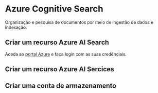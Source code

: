 
# Azure Cognitive Search

Organização e pesquisa de documentos por meio de ingestão de dados e indexação.

## Criar um recurso Azure AI Search

Aceda ao [portal Azure](https://portal.azure.com) e faça login com as suas credênciais.



## Criar um recurso Azure AI Sercices


## Criar uma conta de armazenamento
